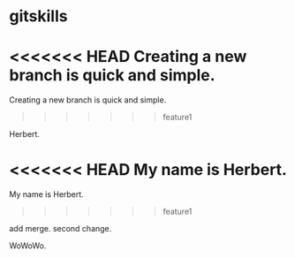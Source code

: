 gitskills
=========

<<<<<<< HEAD
Creating a new branch is quick and simple.
=======
Creating a new branch is quick and simple.
>>>>>>> feature1

Herbert.

<<<<<<< HEAD
My name is Herbert.
=======
My name is Herbert.
>>>>>>> feature1

add merge.
second change.

WoWoWo.